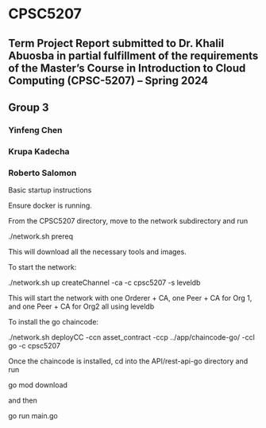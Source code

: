 # CPSC5207

## Term Project Report submitted to Dr. Khalil Abuosba in partial fulfillment of the requirements of the Master’s Course in Introduction to Cloud Computing (CPSC-5207) – Spring 2024

## Group 3
### Yinfeng Chen
### Krupa Kadecha
### Roberto Salomon

Basic startup instructions

Ensure docker is running.

From the CPSC5207 directory, move to the network subdirectory and run

./network.sh prereq

This will download all the necessary tools and images.

To start the network:

./network.sh up createChannel -ca -c cpsc5207 -s leveldb

This will start the network with one Orderer + CA, one Peer + CA for Org 1, and one Peer + CA for Org2 all using leveldb

To install the go chaincode:

./network.sh deployCC -ccn asset_contract -ccp ../app/chaincode-go/ -ccl go -c cpsc5207

Once the chaincode is installed, cd into the API/rest-api-go directory and run

go mod download

and then

go run main.go